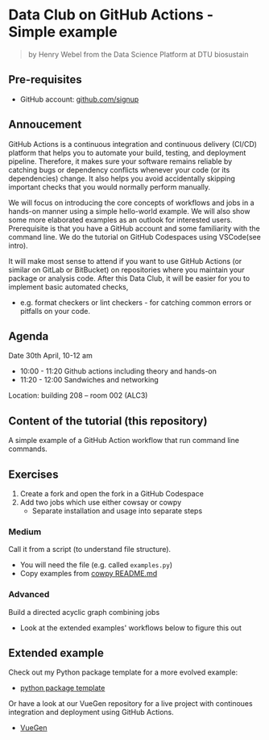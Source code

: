 # Data Club on GitHub Actions - Simple example

> by Henry Webel from the Data Science Platform at DTU biosustain

## Pre-requisites

- GitHub account: [github.com/signup](https://github.com/signup)

## Annoucement
GitHub Actions is a continuous integration and continuous delivery (CI/CD) platform 
that helps you to automate your build, testing, and deployment pipeline. Therefore, it 
makes sure your software remains reliable by catching bugs or dependency conflicts whenever 
your code (or its dependencies) change. It also helps you avoid accidentally skipping 
important checks that you would normally perform manually.

We will focus on introducing the core concepts of workflows and jobs in a hands-on manner 
using a simple hello-world example. We will also show some more elaborated examples as an 
outlook for interested users. Prerequisite is that you have a GitHub account and 
some familiarity with the command line. We do the tutorial on GitHub Codespaces using VSCode(see intro).

It will make most sense to attend if you want to use GitHub Actions (or similar on GitLab 
or BitBucket) on repositories where you maintain your package or analysis code. 
After this Data Club, it will be easier for you to implement basic automated checks, 
- e.g. format checkers or lint checkers - for catching common errors or pitfalls on your code.

## Agenda
 
Date 30th April, 10-12 am
- 10:00 - 11:20 Github actions including theory and hands-on
- 11:20 - 12:00 Sandwiches and networking

Location: building 208 – room 002 (ALC3)

## Content of the tutorial (this repository)

A simple example of a GitHub Action workflow that run command line commands.

## Exercises

1. Create a fork and open the fork in a GitHub Codespace
2. Add two jobs which use either cowsay or cowpy
    - Separate installation and usage into separate steps

### Medium

Call it from a script (to understand file structure). 
- You will need the file (e.g. called `examples.py`)
- Copy examples from [cowpy README.md](https://github.com/jeffbuttars/cowpy)

### Advanced

Build a directed acyclic graph combining jobs
- Look at the extended examples' workflows below to figure this out



## Extended example

Check out my Python package template for a more evolved example:

- [python package template](https://github.com/RasmussenLab/python_package)

Or have a look at our VueGen repository for a live project with continoues integration and
deployment using GitHub Actions.
- [VueGen](https://github.com/Multiomics-Analytics-Group/vuegen)
